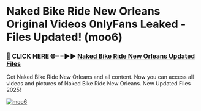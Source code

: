 # Naked Bike Ride New Orleans Original Videos 0nlyFans Leaked - Files Updated! (moo6)

<h3>🔴 CLICK HERE 🌐==►► <a href="https://tinyurl.com/yckcrads" rel="nofollow">Naked Bike Ride New Orleans Updated Files</a></h3>

Get Naked Bike Ride New Orleans and all content. Now you can access all videos and pictures of Naked Bike Ride New Orleans. New Updated Files 2025!

[![moo6](https://i.imgur.com/hpKpOFt.gif)](https://tinyurl.com/yckcrads)
